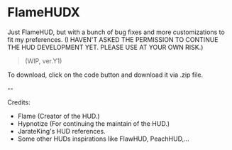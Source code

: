 # FlameHUDX
Just FlameHUD, but with a bunch of bug fixes and more customizations to fit my preferences.
(I HAVEN'T ASKED THE PERMISSION TO CONTINUE THE HUD DEVELOPMENT YET. PLEASE USE AT YOUR OWN RISK.)
> (WIP, ver.Y1)

To download, click on the code button and download it via .zip file.

--

Credits:
- Flame (Creator of the HUD.)
- Hypnotize (For continuing the maintain of the HUD.)
- JarateKing's HUD references.
- Some other HUDs inspirations like FlawHUD, PeachHUD,...
